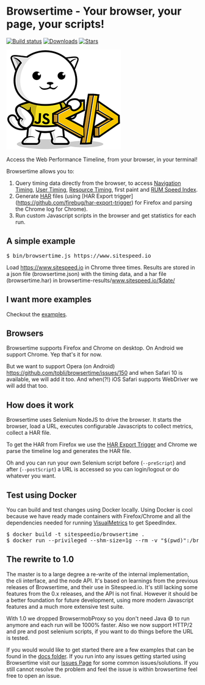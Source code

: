 # Browsertime - Your browser, your page, your scripts!
[![Build status][travis-image]][travis-url]
[![Downloads][downloads-image]][downloads-url]
[![Stars][stars-image]][stars-url]

![Browsertime](browsertime.png)

Access the Web Performance Timeline, from your browser, in your terminal!

Browsertime allows you to:
 1. Query timing data directly from the browser, to access [Navigation Timing](http://kaaes.github.io/timing/info.html), [User Timing](http://www.html5rocks.com/en/tutorials/webperformance/usertiming/),
[Resource Timing](http://www.w3.org/TR/resource-timing/), first paint and [RUM Speed Index](https://github.com/WPO-Foundation/RUM-SpeedIndex).
 1. Generate [HAR](http://www.softwareishard.com/blog/har-12-spec/) files (using [HAR Export trigger] (https://github.com/firebug/har-export-trigger) for Firefox and parsing the Chrome log for Chrome).
 1. Run custom Javascript scripts in the browser and get statistics for each run.

## A simple example

<pre>
$ bin/browsertime.js https://www.sitespeed.io
</pre>

Load https://www.sitespeed.io in Chrome three times. Results are stored in a json file (browsertime.json) with the timing data, and a har file (browsertime.har) in browsertime-results/www.sitespeed.io/$date/

## I want more examples
Checkout the [examples](docs/examples/README.md).

## Browsers
Browsertime supports Firefox and Chrome on desktop. On Android we support Chrome. Yep that's it for now.

But we want to support Opera (on Android) https://github.com/tobli/browsertime/issues/150 and when Safari 10 is available, we will add it too. And when(?!) iOS Safari supports WebDriver we will add that too.

## How does it work
Browsertime uses Selenium NodeJS to drive the browser. It starts the browser, load a URL, executes configurable Javascripts to collect metrics, collect a HAR file.

To get the HAR from Firefox we use the [HAR Export Trigger](https://github.com/firebug/har-export-trigger) and Chrome we parse the timeline log and generates the HAR file.

Oh and you can run your own Selenium script before (<code>--preScript</code>) and after (<code>--postScript</code>) a URL is accessed so you can login/logout or do whatever you want.

## Test using Docker
You can build and test changes using Docker locally. Using Docker is cool because we have ready made containers with Firefox/Chrome and all the dependencies needed for running [VisualMetrics](https://github.com/WPO-Foundation/visualmetrics) to get SpeedIndex.

<pre>
$ docker build -t sitespeedio/browsertime .
$ docker run --privileged --shm-size=1g --rm -v "$(pwd)":/browsertime-results sitespeedio/browsertime -n 1 -c cable --video --speedIndex https://www.sitespeed.io/
</pre>

## The rewrite to 1.0
The master is to a large degree a re-write of the internal implementation, the cli interface, and the node API. It's
based on learnings from the previous releases of Browsertime, and their use in Sitespeed.io. It's still lacking some features
from the 0.x releases, and the API is not final. However it should be a better foundation for future development, using
more modern Javascript features and a much more extensive test suite.

With 1.0 we dropped BrowsermobProxy so you don't need Java :smile: to run anymore and each run will be 1000% faster. Also we now support HTTP/2 and pre and post selenium scripts, if you want to do things before the URL is tested.

If you would would like to get started there are a few examples that can be found in the [docs folder](docs/examples/README.md). If you run into any issues getting started using Browsertime visit our [Issues Page](docs/issues.md) for some common issues/solutions. If you still cannot resolve the problem and feel the issue is within browsertime feel free to open an issue.

[travis-image]: https://img.shields.io/travis/sitespeedio/browsertime.svg?style=flat-square
[travis-url]: https://travis-ci.org/sitespeedio/browsertime
[stars-url]: https://github.com/tobli/sitespeedio/stargazers
[stars-image]: https://img.shields.io/github/stars/sitespeedio/browsertime.svg?style=flat-square
[downloads-image]: http://img.shields.io/npm/dm/browsertime.svg?style=flat-square
[downloads-url]: https://npmjs.org/package/browsertime
